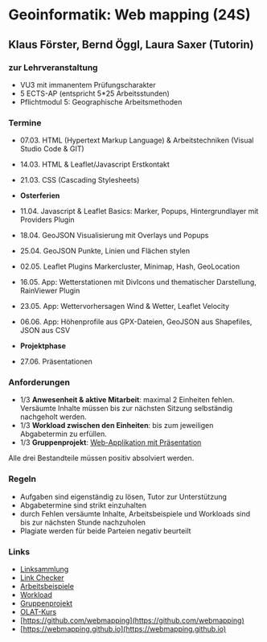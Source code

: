 # Geoinformatik: Web mapping (24S)

## Klaus Förster, Bernd Öggl, Laura Saxer (Tutorin)

### zur Lehrveranstaltung

* VU3 mit immanentem Prüfungscharakter
* 5 ECTS-AP (entspricht 5*25 Arbeitsstunden)
* Pflichtmodul 5: Geographische Arbeitsmethoden

### Termine

* 07.03. HTML (Hypertext Markup Language) & Arbeitstechniken (Visual Studio Code & GIT)
* 14.03. HTML & Leaflet/Javascript Erstkontakt
* 21.03. CSS (Cascading Stylesheets)
* **Osterferien**

* 11.04. Javascript & Leaflet Basics: Marker, Popups, Hintergrundlayer mit Providers Plugin
* 18.04. GeoJSON Visualisierung mit Overlays und  Popups
* 25.04. GeoJSON Punkte, Linien und Flächen stylen
* 02.05. Leaflet Plugins Markercluster, Minimap, Hash, GeoLocation
* 16.05. App: Wetterstationen mit DivIcons und thematischer Darstellung, RainViewer Plugin
* 23.05. App: Wettervorhersagen Wind & Wetter, Leaflet Velocity
* 06.06. App: Höhenprofile aus GPX-Dateien, GeoJSON aus Shapefiles, JSON aus CSV

* **Projektphase**

* 27.06.  Präsentationen

### Anforderungen

* 1/3 **Anwesenheit & aktive Mitarbeit**: maximal 2 Einheiten fehlen. Versäumte Inhalte müssen bis zur nächsten Sitzung selbständig nachgeholt werden.
* 1/3 **Workload zwischen den Einheiten**: bis zum jeweiligen Abgabetermin zu erfüllen.
* 1/3 **Gruppenprojekt**: [Web-Applikation mit Präsentation](https://webmapping.github.io/projects)

Alle drei Bestandteile müssen positiv absolviert werden.

### Regeln

* Aufgaben sind eigenständig zu lösen, Tutor zur Unterstützung
* Abgabetermine sind strikt einzuhalten
* durch Fehlen versäumte Inhalte, Arbeitsbeispiele und Workloads sind bis zur nächsten Stunde nachzuholen
* Plagiate werden für beide Parteien negativ beurteilt

### Links

* [Linksammlung](https://webmapping.github.io/links)
* [Link Checker](https://webmapping.github.io/linkchecker.html)
* [Arbeitsbeispiele](https://webmapping.github.io/examples)
* [Workload](https://webmapping.github.io/workload/index)
* [Gruppenprojekt](https://webmapping.github.io/projects)
* [OLAT-Kurs](https://lms.uibk.ac.at/url/RepositoryEntry/5577048104)
* [https://github.com/webmapping](https://github.com/webmapping)
* [https://webmapping.github.io](https://webmapping.github.io)
